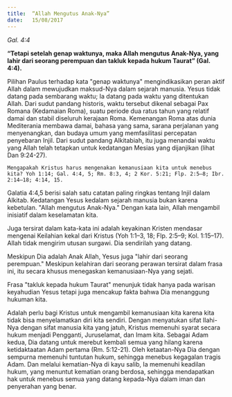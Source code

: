 ```yaml
---
title:  “Allah Mengutus Anak-Nya”
date:   15/08/2017
---
```


_Gal. 4:4_

**“Tetapi setelah genap waktunya, maka Allah mengutus Anak-Nya, yang lahir dari seorang perempuan dan takluk kepada hukum Taurat” (Gal. 4:4).**

Pilihan Paulus terhadap kata "genap waktunya" mengindikasikan peran aktif Allah dalam mewujudkan maksud-Nya dalam sejarah manusia. Yesus tidak datang pada sembarang waktu; Ia datang pada waktu yang ditentukan Allah. Dari sudut pandang historis, waktu tersebut dikenal sebagai Pax Romana (Kedamaian Roma), suatu periode dua ratus tahun yang relatif damai dan stabil diseluruh kerajaan Roma. Kemenangan Roma atas dunia Mediterania membawa damai, bahasa yang sama, sarana perjalanan yang menyenangkan, dan budaya umum yang memfasilitasi percepatan penyebaran Injil. Dari sudut pandang Alkitabiah, itu juga menandai waktu yang Allah telah tetapkan untuk kedatangan Mesias yang dijanjikan (lihat Dan 9:24-27).

`Mengapakah Kristus harus mengenakan kemanusiaan kita untuk menebus kita? Yoh 1:14; Gal. 4:4, 5; Rm. 8:3, 4; 2 Kor. 5:21; Flp. 2:5–8; Ibr. 2:14–18; 4:14, 15.`

Galatia 4:4,5 berisi salah satu catatan paling ringkas tentang Injil dalam Alkitab. Kedatangan Yesus kedalam sejarah manusia bukan karena kebetulan. "Allah mengutus Anak-Nya." Dengan kata lain, Allah mengambil inisiatif dalam keselamatan kita.

Juga tersirat dalam kata-kata ini adalah keyakinan Kristen mendasar mengenai Keilahian kekal dari Kristus (Yoh 1:1–3, 18; Flp. 2:5–9; Kol. 1:15–17). Allah tidak mengirim utusan surgawi. Dia sendirilah yang datang.

Meskipun Dia adalah Anak Allah, Yesus juga "lahir dari seorang perempuan." Meskipun kelahiran dari seorang perawan tersirat dalam frasa ini, itu secara khusus menegaskan kemanusiaan-Nya yang sejati.

Frasa "takluk kepada hukum Taurat" menunjuk tidak hanya pada warisan keyahudian Yesus tetapi juga mencakup fakta bahwa Dia menanggung hukuman kita.

Adalah perlu bagi Kristus untuk mengambil kemanusiaan kita karena kita tidak bisa menyelamatkan diri kita sendiri. Dengan menyatukan sifat Ilahi-Nya dengan sifat manusia kita yang jatuh, Kristus memenuhi syarat secara hukum menjadi Pengganti, Juruselamat, dan Imam kita. Sebagai Adam kedua, Dia datang untuk merebut kembali semua yang hilang karena ketidaktaatan Adam pertama (Rm. 5:12-21). Oleh ketaatan-Nya Dia dengan sempurna memenuhi tuntutan hukum, sehingga menebus kegagalan tragis Adam. Dan melalui kematian-Nya di kayu salib, Ia memenuhi keadilan hukum, yang menuntut kematian orang berdosa, sehingga mendapatkan hak untuk menebus semua yang datang kepada-Nya dalam iman dan penyerahan yang benar.
